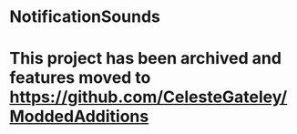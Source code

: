# NotificationSounds

# This project has been archived and features moved to https://github.com/CelesteGateley/ModdedAdditions
